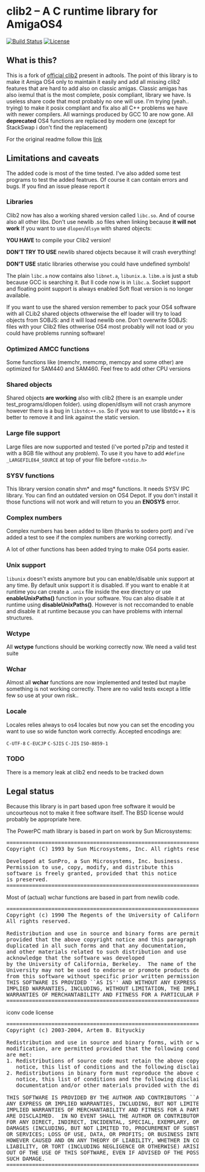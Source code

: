 # clib2 – A C runtime library for AmigaOS4

[![Build Status](https://travis-ci.org/afxgroup/clib2.svg?branch=master)](https://travis-ci.org/afxgroup/clib2)
[![License](https://img.shields.io/badge/License-BSD%203--Clause-blue.svg)](https://opensource.org/licenses/BSD-3-Clause)


## What is this?

This is a fork of <a href="https://github.com/adtools/clib2">official clib2</a> present in adtools.
The point of this library is to make it Amiga OS4 only to maintain it easily and add all missing clib2 features that are hard to add also on classic amigas.
Classic amigas has also ixemul that is the most complete, posix compliant, library we have. Is useless share code that most probably no one will use.
I'm trying (yeah.. trying) to make it posix compliant and fix also all C++ problems we have with newer compilers.
All warnings produced by GCC 10 are now gone. 
All **deprecated** OS4 functions are replaced by modern one (except for StackSwap i don't find the replacement)

For the original readme follow this <a href="https://github.com/adtools/clib2">link</a>


## Limitations and caveats

The added code is most of the time tested. I've also added some test programs to test the added featrues. Of course it can contain errors and bugs. If you find an issue please report it


### Libraries

Clib2 now has also a working shared version called `libc.so`. And of course also all other libs. Don't use newlib .so files when linking because **it will not work**
If you want to use `dlopen`/`dlsym` with shared objects:

**YOU HAVE** to compile your Clib2 version! 

**DON'T TRY TO USE** newlib shared objects because it will crash everything!

**DON'T USE** static libraries otherwise you could have undefined symbols!

The plain `libc.a` now contains also `libnet.a`, `libunix.a`. `libm.a` is just a stub because GCC is searching it. But ll code now is in `libc.a`. 
Socket support and floating point support is always enabled
Soft float version is no longer available.

If you want to use the shared version remember to pack your OS4 software with all CLib2 shared objects othwerwise the elf loader will try to load objects from SOBJS: and it will load newlib one.
Don't overwrite SOBJS: files with your Clib2 files othwerise OS4 most probably will not load or you could have problems running software!

### Optimized AMCC functions

Some functions like (memchr, memcmp, memcpy and some other) are optimized for SAM440 and SAM460.
Feel free to add other CPU versions

### Shared objects

Shared objects **are working** also with clib2 (there is an example under test_programs/dlopen folder).
using dlopen/dlsym will not crash anymore however there is a bug in `libstdc++.so`. So if you want to use libstdc++ it is better to remove it and link against the static version.

### Large file support

Large files are now supported and tested (i've ported p7zip and tested it with a 8GB file without any problem). To use it you have to add `#define _LARGEFILE64_SOURCE` at top of your file before `<stdio.h>` 


### SYSV functions

This library version conatin shm* and msg* functions. It needs SYSV IPC library. You can find an outdated version on OS4 Depot. If you don't install it those functions will not work and will return to you an **ENOSYS** error.


### Complex numbers

Complex numbers has been added to libm (thanks to sodero port) and i've added a test to see if the complex numbers are working correctly.

A lot of other functions has been added trying to make OS4 ports easier.


### Unix support

`libunix` doesn't exists anymore but you can enable/disable unix support at any time. By default unix support it is disabled. If you want to enable it at runtime you can create a `.unix` file inside the exe directory or use **enableUnixPaths()** function in your software.
You can also disable it at runtime using **disableUnixPaths()**. However is not reccomanded to enable and disable it at runtime because you can have problems with internal structures.


### Wctype

All **wctype** functions should be working correctly now. We need a valid test suite

### Wchar

Almost all **wchar** functions are now implemented and tested but maybe something is not working correctly. 
There are no valid tests except a little few so use at your own risk..

### Locale

Locales relies always to os4 locales but now you can set the encoding you want to use so wide functon work correctly.
Accepted encodings are:

`C-UTF-8`
`C-EUCJP`
`C-SJIS`
`C-JIS`
`ISO-8859-1`

### TODO

There is a memory leak at clib2 end needs to be tracked down

## Legal status

Because this library is in part based upon free software it would be uncourteous not to make it free software itself. The BSD license would probably be appropriate here.

The PowerPC math library is based in part on work by Sun Microsystems:

<pre>
========================================================================
Copyright (C) 1993 by Sun Microsystems, Inc. All rights reserved.

Developed at SunPro, a Sun Microsystems, Inc. business.
Permission to use, copy, modify, and distribute this
software is freely granted, provided that this notice
is preserved.
========================================================================
</pre>

Most of (actual) wchar functions are based in part from newlib code.

<pre>
========================================================================
Copyright (c) 1990 The Regents of the University of California.
All rights reserved.

Redistribution and use in source and binary forms are permitted
provided that the above copyright notice and this paragraph are
duplicated in all such forms and that any documentation,
and other materials related to such distribution and use 
acknowledge that the software was developed
by the University of California, Berkeley.  The name of the
University may not be used to endorse or promote products derived
from this software without specific prior written permission.
THIS SOFTWARE IS PROVIDED ``AS IS'' AND WITHOUT ANY EXPRESS OR
IMPLIED WARRANTIES, INCLUDING, WITHOUT LIMITATION, THE IMPLIED
WARRANTIES OF MERCHANTABILITY AND FITNESS FOR A PARTICULAR PURPOSE.
========================================================================
</pre>

iconv code license

<pre>
========================================================================
Copyright (c) 2003-2004, Artem B. Bityuckiy

Redistribution and use in source and binary forms, with or without
modification, are permitted provided that the following conditions
are met:
1. Redistributions of source code must retain the above copyright
   notice, this list of conditions and the following disclaimer.
2. Redistributions in binary form must reproduce the above copyright
   notice, this list of conditions and the following disclaimer in the
   documentation and/or other materials provided with the distribution.

THIS SOFTWARE IS PROVIDED BY THE AUTHOR AND CONTRIBUTORS ``AS IS'' AND
ANY EXPRESS OR IMPLIED WARRANTIES, INCLUDING, BUT NOT LIMITED TO, THE
IMPLIED WARRANTIES OF MERCHANTABILITY AND FITNESS FOR A PARTICULAR PURPOSE
ARE DISCLAIMED.  IN NO EVENT SHALL THE AUTHOR OR CONTRIBUTORS BE LIABLE
FOR ANY DIRECT, INDIRECT, INCIDENTAL, SPECIAL, EXEMPLARY, OR CONSEQUENTIAL
DAMAGES (INCLUDING, BUT NOT LIMITED TO, PROCUREMENT OF SUBSTITUTE GOODS
OR SERVICES; LOSS OF USE, DATA, OR PROFITS; OR BUSINESS INTERRUPTION)
HOWEVER CAUSED AND ON ANY THEORY OF LIABILITY, WHETHER IN CONTRACT, STRICT
LIABILITY, OR TORT (INCLUDING NEGLIGENCE OR OTHERWISE) ARISING IN ANY WAY
OUT OF THE USE OF THIS SOFTWARE, EVEN IF ADVISED OF THE POSSIBILITY OF
SUCH DAMAGE.
========================================================================
</pre>
